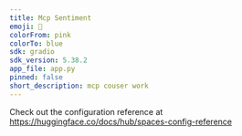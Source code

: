 ```yaml
---
title: Mcp Sentiment
emoji: 🏢
colorFrom: pink
colorTo: blue
sdk: gradio
sdk_version: 5.38.2
app_file: app.py
pinned: false
short_description: mcp couser work
---
```


Check out the configuration reference at https://huggingface.co/docs/hub/spaces-config-reference
